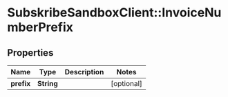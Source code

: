 # SubskribeSandboxClient::InvoiceNumberPrefix

## Properties
Name | Type | Description | Notes
------------ | ------------- | ------------- | -------------
**prefix** | **String** |  | [optional] 


